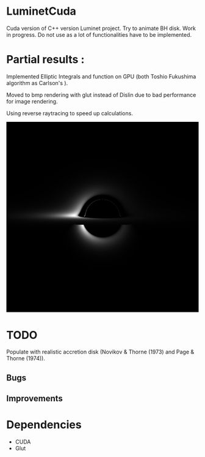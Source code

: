 # LuminetCuda
Cuda version of C++ version Luminet project.
Try to animate BH disk.
Work in progress. Do not use as a lot of  functionalities have to be implemented.
# Partial results :
Implemented Elliptic Integrals and function on GPU (both Toshio Fukushima algorithm as Carlson's ).

Moved to bmp rendering with glut instead of Dislin due to bad performance for image rendering.

Using reverse raytracing to speed up calculations.

<img src="https://github.com/Niohori/LuminetCuda/blob/main/Documentation/BoringBlackHole.PNG" width="800" />

# TODO
Populate with realistic accretion disk (Novikov & Thorne (1973) and Page & Thorne (1974)).
## Bugs


## Improvements

# Dependencies
- CUDA
- Glut
